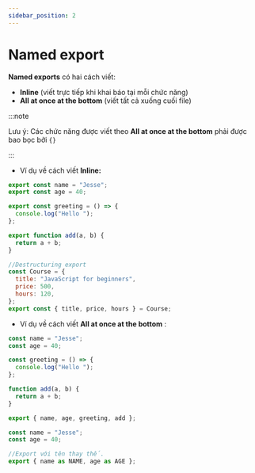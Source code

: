 ```yaml
---
sidebar_position: 2
---
```


# Named export

**Named exports** có hai cách viết:

- **Inline** (viết trực tiếp khi khai báo tại mỗi chức năng)
- **All at once at the bottom** (viết tất cả xuống cuối file)

:::note

Lưu ý: Các chức năng được viết theo **All at once at the bottom** phải được bao bọc bởi `{}`

:::

- Ví dụ về cách viết **Inline:**

```js
export const name = "Jesse";
export const age = 40;

export const greeting = () => {
  console.log("Hello ");
};

export function add(a, b) {
  return a + b;
}

//Destructuring export
const Course = {
  title: "JavaScript for beginners",
  price: 500,
  hours: 120,
};
export const { title, price, hours } = Course;
```

- Ví dụ về cách viết **All at once at the bottom** :

```js
const name = "Jesse";
const age = 40;

const greeting = () => {
  console.log("Hello ");
};

function add(a, b) {
  return a + b;
}

export { name, age, greeting, add };
```

```js
const name = "Jesse";
const age = 40;

//Export với tên thay thế.
export { name as NAME, age as AGE };
```
